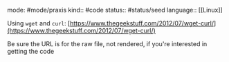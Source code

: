 mode: #mode/praxis 
kind:: #code
status:: #status/seed
language:: [[Linux]]

Using `wget` and `curl`: [https://www.thegeekstuff.com/2012/07/wget-curl/](https://www.thegeekstuff.com/2012/07/wget-curl/)

Be sure the URL is for the raw file, not rendered, if you're interested in getting the code